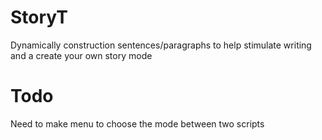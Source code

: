 # StoryT
Dynamically construction sentences/paragraphs to help stimulate writing and a create your own story mode

# Todo
Need to make menu to choose the mode between two scripts
